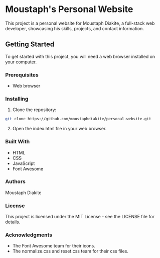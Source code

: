 # Moustaph's Personal Website

This project is a personal website for Moustaph Diakite, a full-stack web developer, showcasing his skills, projects, and contact information.

## Getting Started

To get started with this project, you will need a web browser installed on your computer.

### Prerequisites

- Web browser

### Installing

1. Clone the repository:

```bash
git clone https://github.com/moustaphdiakite/personal-website.git
```
2. Open the index.html file in your web browser.

### Built With
- HTML
- CSS
- JavaScript
- Font Awesome

### Authors

Moustaph Diakite

### License

This project is licensed under the MIT License - see the LICENSE file for details.

### Acknowledgments
- The Font Awesome team for their icons.
- The normalize.css and reset.css team for their css files.
